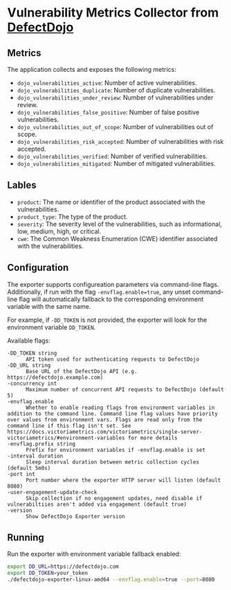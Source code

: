 # Vulnerability Metrics Collector from [DefectDojo](https://github.com/DefectDojo/django-DefectDojo)

## Metrics

The application collects and exposes the following metrics:

- `dojo_vulnerabilities_active`: Number of active vulnerabilities.
- `dojo_vulnerabilities_duplicate`: Number of duplicate vulnerabilities.
- `dojo_vulnerabilities_under_review`: Number of vulnerabilities under review.
- `dojo_vulnerabilities_false_positive`: Number of false positive vulnerabilities.
- `dojo_vulnerabilities_out_of_scope`: Number of vulnerabilities out of scope.
- `dojo_vulnerabilities_risk_accepted`: Number of vulnerabilities with risk accepted.
- `dojo_vulnerabilities_verified`: Number of verified vulnerabilities.
- `dojo_vulnerabilities_mitigated`: Number of mitigated vulnerabilities.

## Lables

- `product`: The name or identifier of the product associated with the vulnerabilities.
- `product_type`: The type of the product.
- `severity`: The severity level of the vulnerabilities, such as informational, low, medium, high, or critical.
- `cwe`: The Common Weakness Enumeration (CWE) identifier associated with the vulnerabilities.

## Configuration

The exporter supports configureation parameters via command-line flags. Additionally, if run with the flag `-envflag.enable=true`, any unset command-line flag will automatically fallback to the corresponding environment variable with the same name.

For example, if `-DD_TOKEN` is not provided, the exporter will look for the environment variable `DD_TOKEN`.

Available flags:
```
-DD_TOKEN string
      API token used for authenticating requests to DefectDojo
-DD_URL string
      Base URL of the DefectDojo API (e.g. https://defectdojo.example.com)
-concurrency int
      Maximum number of concurrent API requests to DefectDojo (default 5)
-envflag.enable
      Whether to enable reading flags from environment variables in addition to the command line. Command line flag values have priority over values from environment vars. Flags are read only from the command line if this flag isn't set. See https://docs.victoriametrics.com/victoriametrics/single-server-victoriametrics/#environment-variables for more details
-envflag.prefix string
      Prefix for environment variables if -envflag.enable is set
-interval duration
      Sleep interval duration between metric collection cycles (default 5m0s)
-port int
      Port number where the exporter HTTP server will listen (default 8080)
-user-engagement-update-check
      Skip collection if no engagement updates, need disable if vulnerabiltiies aren't added via engagement (default true)
-version
      Show DefectDojo Exporter version
```

## Running

Run the exporter with environment variable fallback enabled:

```bash
export DD_URL=https://defectdojo.com
export DD_TOKEN=your_token
./defectdojo-exporter-linux-amd64 --envflag.enable=true --port=8080
```

